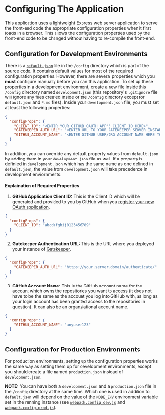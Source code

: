 # Configuring The Application

This application uses a lightweight Express web server application to
serve the front-end code the appropriate configuration properties when
it first loads in a browser. This allows the configuration properties
used by the front-end code to be changed without having to re-compile
the front-end.

## Configuration for Development Environments

There is a [`default.json`](default.json) file in the `/config` directory
which is part of the source code. It contains default values for most of
the required configuration properties. However, there are several
properties which you **must** configure manually before you can this
application. To set up these properties in a development environment,
create a new file inside this `/config` directory named `development.json`
(this repository's `.gitignore` file will ignore any files created inside
of the `/config` directory except for `default.json` and `*.md` files).
Inside your `development.json` file, you must set at least the following
properties:
```json
{
  "configProps": {
    "CLIENT_ID": "<ENTER YOUR GITHUB OAUTH APP'S CLIENT ID HERE>",
    "GATEKEEPER_AUTH_URL": "<ENTER URL TO YOUR GATEKEEPER SERVER INSTANCE HERE>",
    "GITHUB_ACCOUNT_NAME": "<ENTER GITHUB USER/ORG ACCOUNT NAME HERE TO VIEW/ADD STATUSES IN THEIR REPOS>"
  }
}
```

In addition, you can override any default property values from `default.json`
by adding them in your `development.json` file as well. If a property is
definied in `development.json` which has the same name as one defined in
`default.json`, the value from `development.json` will take precedence in
development enviornments.

#### Explaination of Required Properties
1)  __GitHub Application Client ID:__ This is the Client ID which will be generated and provided to you by GitHub when you [register your new OAuth application](../README.md#using-oauth-with-github).
```json
{
  "configProps": {
    "CLIENT_ID": "abcdefghij0123456789"
  }
}
```
2)  __Gatekeeper Authentication URL:__ This is the URL where you deployed your instance of [Gatekeeper](../README.md#deploying-gatekeeper).
```json
{
  "configProps": {
    "GATEKEEPER_AUTH_URL": "https://your.server.domain/authenticate/"
  }
}
```
3) __GitHub Account Name:__ This is the GitHub account name for the account which owns the repositories you want to access (it does not have to be the same as the account you log into GitHub with, as long as your login account has been granted access to the repositories in question). It can also be an organziational account name.
```json
{
  "configProps": {
    "GITHUB_ACCOUNT_NAME": "anyuser123"
  }
}
```

## Configuration for Production Environments

For production environments, setting up the configuration properties works
the same way as setting them up for development environments, except you
should create a file named `production.json` instead of `development.json`.

**NOTE:** You can have both a `development.json` and a `production.json`
file in the `/config` directory at the same time. Which one is used in
addition to `default.json` will depend on the value of the `NODE_ENV`
environment variable set in the running instance
(see [`webpack.config.dev.js`](../webpack.config.dev.js) and
[`webpack.config.prod.js`](../webpack.config.prod.js)).
